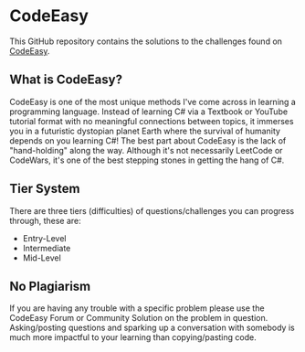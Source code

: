# CodeEasy

This GitHub repository contains the solutions to the challenges found on [CodeEasy](https://www.codeeasy.io).

## What is CodeEasy?

CodeEasy is one of the most unique methods I've come across in learning a programming language. Instead of learning C# via a Textbook or YouTube tutorial format with no meaningful connections between topics, it immerses you in a futuristic dystopian planet Earth where the survival of humanity depends on you learning C#! The best part about CodeEasy is the lack of "hand-holding" along the way. Although it's not necessarily LeetCode or CodeWars, it's one of the best stepping stones in getting the hang of C#.

## Tier System

There are three tiers (difficulties) of questions/challenges you can progress through, these are: 
- Entry-Level
- Intermediate
- Mid-Level

<!--- 
## List of Challenges 

### Entry-Level:

* []() - "Text"
--->

## No Plagiarism
If you are having any trouble with a specific problem please use the CodeEasy Forum or Community Solution on the problem in question. Asking/posting questions and sparking up a conversation with somebody is much more impactful to your learning than copying/pasting code.
